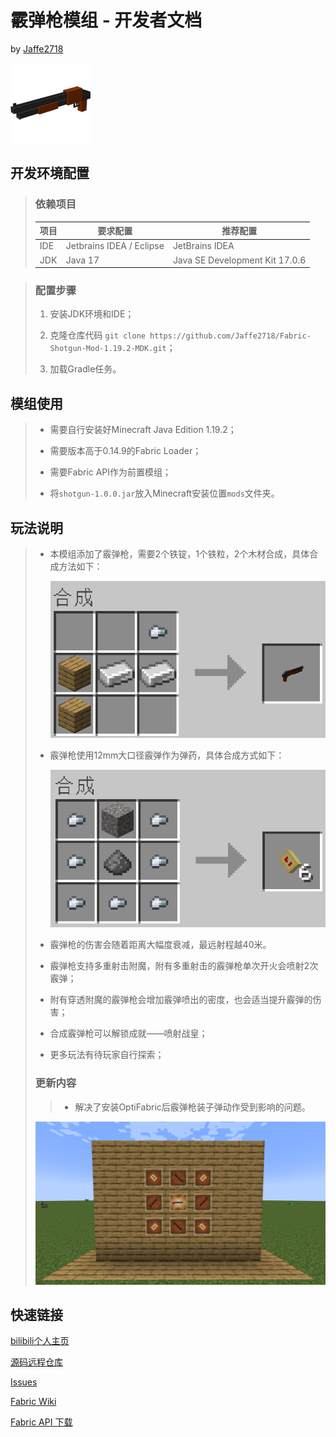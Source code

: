 # 霰弹枪模组 - 开发者文档

by [Jaffe2718](https://github.com/Jaffe2718/)

![image](gallery/icon.png)

## 开发环境配置

> ### 依赖项目
> 
> | 项目  | 要求配置                     | 推荐配置                           |
> | --- | ------------------------ | ------------------------------ |
> | IDE | Jetbrains IDEA / Eclipse | JetBrains IDEA                 |
> | JDK | Java 17                  | Java SE Development Kit 17.0.6 |

> ### 配置步骤
> 
> 1. 安装JDK环境和IDE；
> 
> 2. 克隆仓库代码 `git clone https://github.com/Jaffe2718/Fabric-Shotgun-Mod-1.19.2-MDK.git`；
> 
> 3. 加载Gradle任务。

## 模组使用

> - 需要自行安装好Minecraft Java Edition 1.19.2；
> 
> - 需要版本高于0.14.9的Fabric Loader；
> 
> - 需要Fabric API作为前置模组；
> 
> - 将`shotgun-1.0.0.jar`放入Minecraft安装位置`mods`文件夹。

## 玩法说明

> - 本模组添加了霰弹枪，需要2个铁锭，1个铁粒，2个木材合成，具体合成方法如下：
>   
>   ![image](gallery/recipe_shotgun.png)
> 
> - 霰弹枪使用12mm大口径霰弹作为弹药，具体合成方式如下：
>   
>   ![image](gallery/recipe_grapeshot.png)
> 
> - 霰弹枪的伤害会随着距离大幅度衰减，最远射程越40米。
> 
> - 霰弹枪支持多重射击附魔，附有多重射击的霰弹枪单次开火会喷射2次霰弹；
> 
> - 附有穿透附魔的霰弹枪会增加霰弹喷出的密度，也会适当提升霰弹的伤害；
> 
> - 合成霰弹枪可以解锁成就——喷射战皇；
> 
> - 更多玩法有待玩家自行探索；
> 
> ### 更新内容
> 
> > - 解决了安装OptiFabric后霰弹枪装子弹动作受到影响的问题。
> 
> ![image](gallery/show.png)

## 快速链接

[bilibili个人主页](https://space.bilibili.com/1671742926)

[源码远程仓库](https://github.com/Jaffe2718/Fabric-Shotgun-Mod-1.19.2-MDK)

[Issues](https://github.com/Jaffe2718/Fabric-Shotgun-Mod-1.19.2-MDK/issues)

[Fabric Wiki](https://fabricmc.net/wiki/doku.php)

[Fabric API 下载](https://www.mcmod.cn/class/3124.html)
